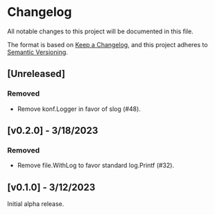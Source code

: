 # Changelog

All notable changes to this project will be documented in this file.

The format is based on [Keep a Changelog](https://keepachangelog.com/en/1.0.0/), and this project adheres
to [Semantic Versioning](https://semver.org/spec/v2.0.0.html).

## [Unreleased]

### Removed

- Remove konf.Logger in favor of slog (#48).

## [v0.2.0] - 3/18/2023

### Removed

- Remove file.WithLog to favor standard log.Printf (#32).

## [v0.1.0] - 3/12/2023

Initial alpha release.
